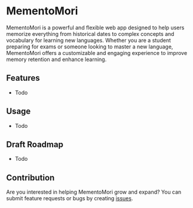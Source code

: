 # MementoMori

MementoMori is a powerful and flexible web app designed to help users memorize everything from historical dates to complex concepts and vocabulary for learning new languages. Whether you are a student preparing for exams or someone looking to master a new language, MementoMori offers a customizable and engaging experience to improve memory retention and enhance learning.

## Features

- Todo

## Usage

- Todo

## Draft Roadmap

- Todo

## Contribution

Are you interested in helping MementoMori grow and expand? You can submit feature requests or bugs by creating [issues](https://github.com/KarolisPetrovskis/SEMementoMori/issues).
